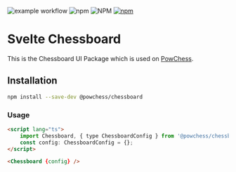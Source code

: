 ![example workflow](https://github.com/powchess/chessboard/actions/workflows/main.yml/badge.svg)
![npm](https://img.shields.io/npm/dt/@powchess/chessboard)
![NPM](https://img.shields.io/npm/l/@powchess/chessboard)
[![npm](https://img.shields.io/npm/v/@powchess/chessboard)](https://www.npmjs.com/package/@powchess/chessboard)

# Svelte Chessboard

This is the Chessboard UI Package which is used on [PowChess](https://powchess.com).

## Installation

```sh
npm install --save-dev @powchess/chessboard
```

### Usage

```html
<script lang="ts">
	import Chessboard, { type ChessboardConfig } from '@powchess/chessboard';
	const config: ChessboardConfig = {};
</script>

<Chessboard {config} />
```
